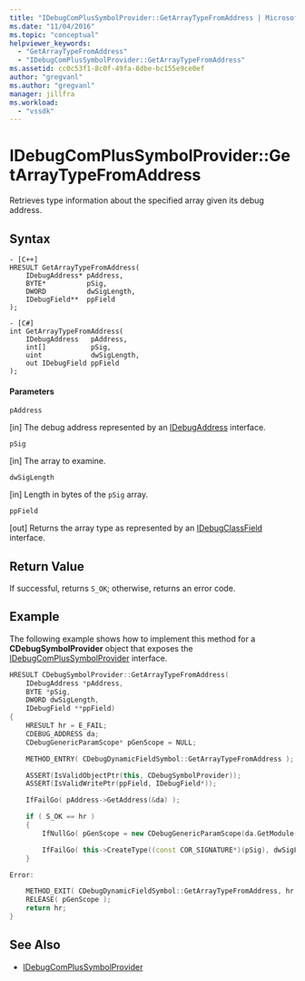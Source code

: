 ```yaml
---
title: "IDebugComPlusSymbolProvider::GetArrayTypeFromAddress | Microsoft Docs"
ms.date: "11/04/2016"
ms.topic: "conceptual"
helpviewer_keywords:
  - "GetArrayTypeFromAddress"
  - "IDebugComPlusSymbolProvider::GetArrayTypeFromAddress"
ms.assetid: cc0c53f1-8c0f-49fa-8dbe-bc155e9ce0ef
author: "gregvanl"
ms.author: "gregvanl"
manager: jillfra
ms.workload:
  - "vssdk"
---
```

# IDebugComPlusSymbolProvider::GetArrayTypeFromAddress
Retrieves type information about the specified array given its debug address.

## Syntax

```
- [C++]
HRESULT GetArrayTypeFromAddress(
    IDebugAddress* pAddress,
    BYTE*          pSig,
    DWORD          dwSigLength,
    IDebugField**  ppField
);
```

```
- [C#]
int GetArrayTypeFromAddress(
    IDebugAddress   pAddress,
    int[]           pSig,
    uint            dwSigLength,
    out IDebugField ppField
);
```

#### Parameters
`pAddress`

 [in] The debug address represented by an [IDebugAddress](../../../extensibility/debugger/reference/idebugaddress.md) interface.

`pSig`

 [in] The array to examine.

`dwSigLength`

 [in] Length in bytes of the `pSig` array.

`ppField`

 [out] Returns the array type as represented by an [IDebugClassField](../../../extensibility/debugger/reference/idebugclassfield.md) interface.

## Return Value
If successful, returns `S_OK`; otherwise, returns an error code.

## Example
The following example shows how to implement this method for a **CDebugSymbolProvider** object that exposes the [IDebugComPlusSymbolProvider](../../../extensibility/debugger/reference/idebugcomplussymbolprovider.md) interface.

```cpp
HRESULT CDebugSymbolProvider::GetArrayTypeFromAddress(
    IDebugAddress *pAddress,
    BYTE *pSig,
    DWORD dwSigLength,
    IDebugField **ppField)
{
    HRESULT hr = E_FAIL;
    CDEBUG_ADDRESS da;
    CDebugGenericParamScope* pGenScope = NULL;

    METHOD_ENTRY( CDebugDynamicFieldSymbol::GetArrayTypeFromAddress );

    ASSERT(IsValidObjectPtr(this, CDebugSymbolProvider));
    ASSERT(IsValidWritePtr(ppField, IDebugField*));

    IfFailGo( pAddress->GetAddress(&da) );

    if ( S_OK == hr )
    {
        IfNullGo( pGenScope = new CDebugGenericParamScope(da.GetModule(), da.tokClass, da.GetMethod()), E_OUTOFMEMORY );

        IfFailGo( this->CreateType((const COR_SIGNATURE*)(pSig), dwSigLength, da.GetModule(), mdMethodDefNil, pGenScope, ppField) );
    }

Error:

    METHOD_EXIT( CDebugDynamicFieldSymbol::GetArrayTypeFromAddress, hr );
    RELEASE( pGenScope );
    return hr;
}
```

## See Also
- [IDebugComPlusSymbolProvider](../../../extensibility/debugger/reference/idebugcomplussymbolprovider.md)
